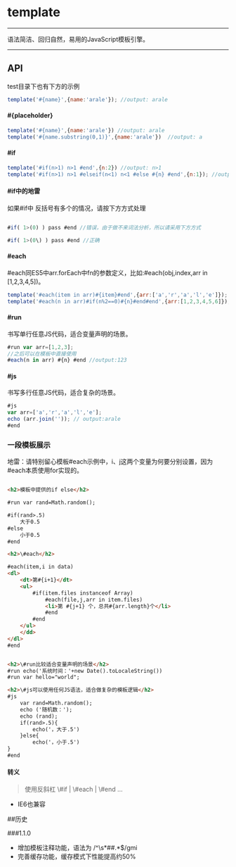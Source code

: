 # template

---

语法简洁、回归自然，易用的JavaScript模板引擎。

---

## API

test目录下也有下方的示例

```javascript
template('#{name}',{name:'arale'}); //output: arale
```

#### #{placeholder}

```javascript
template('#{name}',{name:'arale'}) //output: arale
template('#{name.substring(0,1)}',{name:'arale'})  //output: a
```

#### #if
```javascript
template('#if(n>1) n>1 #end',{n:2}) //output: n>1
template('#if(n>1) n>1 #elseif(n<1) n<1 #else #{n} #end',{n:1}); //output: 1
```

#### #if中的地雷

如果#if中 反括号有多个的情况，请按下方方式处理

```javascript

#if( 1>(0) ) pass #end //错误，由于做不来词法分析，所以请采用下方方式

#if( 1>(0\) ) pass #end //正确

```

#### #each

\#each同ES5中arr.forEach中fn的参数定义，比如:#each(obj,index,arr in [1,2,3,4,5])。

```javascript
template('#each(item in arr)#{item}#end',{arr:['a','r','a','l','e']}); //output: arale
template('#each(n in arr)#if(n%2==0)#{n}#end#end',{arr:[1,2,3,4,5,6]}); //output: 246

```

#### #run

书写单行任意JS代码，适合变量声明的场景。

```javascript
#run var arr=[1,2,3];
//之后可以在模板中直接使用
#each(n in arr) #{n} #end //output:123
```

#### #js

书写多行任意JS代码，适合复杂的场景。

```javascript
#js
var arr=['a','r','a','l','e'];
echo (arr.join('')); // output:arale
#end
```

### 一段模板展示

地雷：请特别留心模板#each示例中，i、j这两个变量为何要分别设置，因为#each本质使用for实现的。

````html

<h2>模板中提供的if else</h2>

#run var rand=Math.random();

#if(rand>.5)
    大于0.5
#else
    小于0.5
#end

<h2>\#each</h2>

#each(item,i in data)
<dl>
    <dt>第#{i+1}</dt>
    <ul>
        #if(item.files instanceof Array)
            #each(file,j,arr in item.files)
            <li>第 #{j+1} 个，总共#{arr.length}个</li>
            #end
        #end
    </ul>
    </dd>
</dl>
#end


<h2>\#run比较适合变量声明的场景</h2>
#run echo('系统时间：'+new Date().toLocaleString())
#run var hello="world";

<h2>\#js可以使用任何JS语法，适合做复杂的模板逻辑</h2>
#js
    var rand=Math.random();
    echo ('随机数：');
    echo (rand);
    if(rand>.5){
        echo('，大于.5')
    }else{
        echo('，小于.5')
}
#end


````

#### 转义

>使用反斜杠
>\\#if | \\#each | \\#end ...


* IE6也兼容

##历史

###1.1.0
* 增加模板注释功能，语法为 /^\s*##.*$/gmi
* 完善缓存功能，缓存模式下性能提高约50%